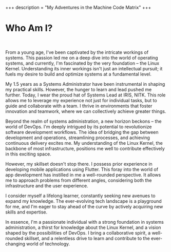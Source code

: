 +++
description = "My Adventures in the Machine Code Matrix"
+++

# Who Am I?

<br>

From a young age, I've been captivated by the intricate workings of systems. This passion led me on a deep dive into the world of operating systems, and currently, I'm fascinated by the very foundation – the Linux Kernel. Understanding its inner workings isn't just an intellectual pursuit; it fuels my desire to build and optimize systems at a fundamental level.

My 1.5 years as a Systems Administrator have been instrumental in shaping my practical skills. However, the hunger to learn and lead pushed me further. Today, I wear the proud hat of Systems Lead at IRIS, NITK. This role allows me to leverage my experience not just for individual tasks, but to guide and collaborate with a team. I thrive in environments that foster innovation and teamwork, where we can collectively achieve greater things.

Beyond the realm of systems administration, a new horizon beckons – the world of DevOps. I'm deeply intrigued by its potential to revolutionize software development workflows. The idea of bridging the gap between development and operations, streamlining processes, and achieving continuous delivery excites me. My understanding of the Linux Kernel, the backbone of most infrastructure, positions me well to contribute effectively in this exciting space.

However, my skillset doesn't stop there. I possess prior experience in developing mobile applications using Flutter. This foray into the world of app development has instilled in me a well-rounded perspective. It allows me to approach problems from different angles, considering both the infrastructure and the user experience.

I consider myself a lifelong learner, constantly seeking new avenues to expand my knowledge. The ever-evolving tech landscape is a playground for me, and I'm eager to stay ahead of the curve by actively acquiring new skills and expertise.

In essence, I'm a passionate individual with a strong foundation in systems administration, a thirst for knowledge about the Linux Kernel, and a vision shaped by the possibilities of DevOps. I bring a collaborative spirit, a well-rounded skillset, and a relentless drive to learn and contribute to the ever-changing world of technology.
